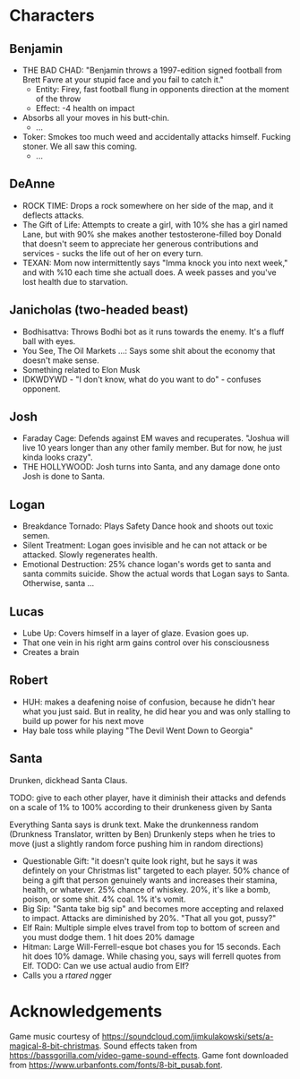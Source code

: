 # Characters

## Benjamin

- THE BAD CHAD: "Benjamin throws a 1997-edition signed football from Brett Favre at your stupid face and you fail to catch it."
    - Entity: Firey, fast football flung in opponents direction at the moment of the throw
    - Effect: -4 health on impact
- Absorbs all your moves in his butt-chin.
    - ... 
- Toker: Smokes too much weed and accidentally attacks himself. Fucking stoner. We all saw this coming.
    - ...

## DeAnne

- ROCK TIME: Drops a rock somewhere on her side of the map, and it deflects attacks.
- The Gift of Life: Attempts to create a girl, with 10% she has a girl named Lane, but with 90% she makes another testosterone-filled boy Donald that doesn't seem to appreciate her generous contributions and services - sucks the life out of her on every turn.
- TEXAN: Mom now intermittently says "Imma knock you into next week," and with %10 each time she actuall does.
  A week passes and you've lost health due to starvation.

## Janicholas (two-headed beast)

- Bodhisattva: Throws Bodhi bot as it runs towards the enemy. It's a fluff ball with eyes.
- You See, The Oil Markets ...: Says some shit about the economy that doesn't make sense.
- Something related to Elon Musk
- IDKWDYWD - "I don't know, what do you want to do" - confuses opponent.

## Josh
- Faraday Cage: Defends against EM waves and recuperates. "Joshua will live 10
  years longer than any other family member. But for now, he just kinda looks
  crazy".
- THE HOLLYWOOD: Josh turns into Santa, and any damage done onto Josh is done to Santa.

## Logan
- Breakdance Tornado: Plays Safety Dance hook and shoots out toxic semen.
- Silent Treatment: Logan goes invisible and he can not attack or be
  attacked. Slowly regenerates health.
- Emotional Destruction: 25% chance logan's words get to santa and santa commits
  suicide. Show the actual words that Logan says to Santa. Otherwise, santa ...

## Lucas
- Lube Up: Covers himself in a layer of glaze. Evasion goes up.
- That one vein in his right arm gains control over his consciousness
- Creates a brain

## Robert
- HUH: makes a deafening noise of confusion, because he didn't hear what you just
  said. But in reality, he did hear you and was only stalling to build up power
  for his next move
- Hay bale toss while playing "The Devil Went Down to Georgia"

## Santa
Drunken, dickhead Santa Claus.

TODO: give to each other player, have it diminish their attacks and defends on a scale
of 1% to 100% according to their drunkeness given by Santa

Everything Santa says is drunk text. Make the drunkenness random (Drunkness Translator, written by Ben)
Drunkenly steps when he tries to move (just a slightly random force pushing him in random directions)

- Questionable Gift: "it doesn't quite look right, but he says it was defintely on your
  Christmas list" targeted to each player. 50% chance of being a gift that
  person genuinely wants and increases their stamina, health, or whatever. 25%
  chance of whiskey. 20%, it's like a bomb, poison, or some shit. 4% coal. 1%
  it's vomit.
- Big Sip: "Santa take big sip" and becomes more accepting and relaxed to
  impact. Attacks are diminished by 20%. "That all you got, pussy?"
- Elf Rain: Multiple simple elves travel from top to bottom of screen and you
  must dodge them. 1 hit does 20% damage
- Hitman: Large Will-Ferrell-esque bot chases you for 15 seconds. Each hit does
  10% damage. While chasing you, says will ferrell quotes from Elf. TODO: Can we
  use actual audio from Elf?
- Calls you a r*tared n*gger

# Acknowledgements

Game music courtesy of https://soundcloud.com/jimkulakowski/sets/a-magical-8-bit-christmas.
Sound effects taken from https://bassgorilla.com/video-game-sound-effects.
Game font downloaded from https://www.urbanfonts.com/fonts/8-bit_pusab.font.
